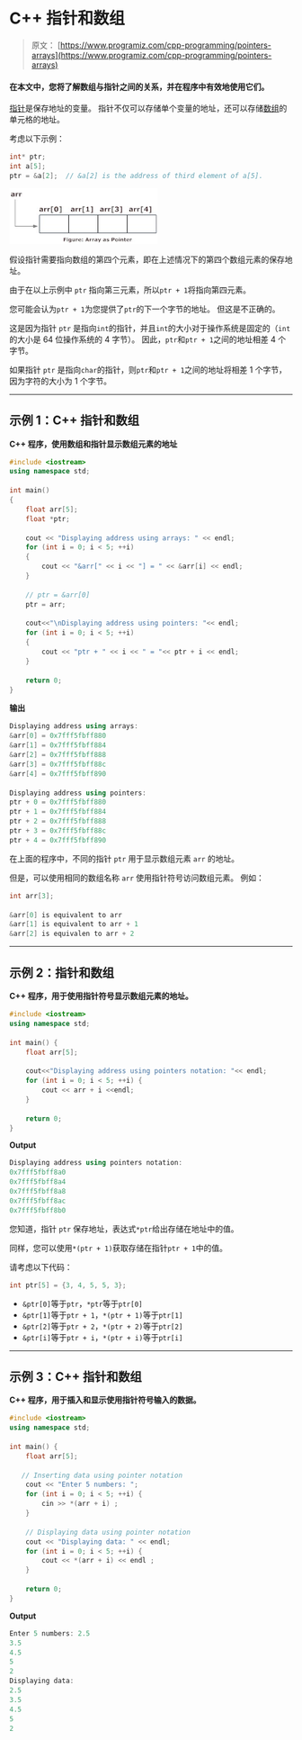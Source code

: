 # C++ 指针和数组

> 原文： [https://www.programiz.com/cpp-programming/pointers-arrays](https://www.programiz.com/cpp-programming/pointers-arrays)

#### 在本文中，您将了解数组与指针之间的关系，并在程序中有效地使用它们。

[指针](/cpp-programming/pointers "C++ Pointers")是保存地址的变量。 指针不仅可以存储单个变量的地址，还可以存储[数组](/cpp-programming/arrays "C++ arrays")的单元格的地址。

考虑以下示例：

```cpp
int* ptr;
int a[5];
ptr = &a[2];  // &a[2] is the address of third element of a[5].

```

![Pointer pointing to an array cell](img/f672af65ce3fe913a6cbd1496ac5b2b7.png "Pointers to array")

假设指针需要指向数组的第四个元素，即在上述情况下的第四个数组元素的保存地址。

由于在以上示例中 `ptr` 指向第三元素，所以`ptr + 1`将指向第四元素。

您可能会认为`ptr + 1`为您提供了`ptr`的下一个字节的地址。 但这是不正确的。

这是因为指针 `ptr` 是指向`int`的指针，并且`int`的大小对于操作系统是固定的（`int`的大小是 64 位操作系统的 4 字节）。 因此，`ptr`和`ptr + 1`之间的地址相差 4 个字节。

如果指针 `ptr` 是指向`char`的指针，则`ptr`和`ptr + 1`之间的地址将相差 1 个字节，因为字符的大小为 1 个字节。

* * *

## 示例 1：C++ 指针和数组

**C++ 程序，使用数组和指针显示数组元素的地址**

```cpp
#include <iostream>
using namespace std;

int main()
{
    float arr[5];
    float *ptr;

    cout << "Displaying address using arrays: " << endl;
    for (int i = 0; i < 5; ++i)
    {
        cout << "&arr[" << i << "] = " << &arr[i] << endl;
    }

    // ptr = &arr[0]
    ptr = arr;

    cout<<"\nDisplaying address using pointers: "<< endl;
    for (int i = 0; i < 5; ++i)
    {
        cout << "ptr + " << i << " = "<< ptr + i << endl;
    }

    return 0;
} 
```

**输出**

```cpp
Displaying address using arrays: 
&arr[0] = 0x7fff5fbff880
&arr[1] = 0x7fff5fbff884
&arr[2] = 0x7fff5fbff888
&arr[3] = 0x7fff5fbff88c
&arr[4] = 0x7fff5fbff890

Displaying address using pointers: 
ptr + 0 = 0x7fff5fbff880
ptr + 1 = 0x7fff5fbff884
ptr + 2 = 0x7fff5fbff888
ptr + 3 = 0x7fff5fbff88c
ptr + 4 = 0x7fff5fbff890 
```

在上面的程序中，不同的指针 `ptr` 用于显示数组元素 `arr` 的地址。

但是，可以使用相同的数组名称 `arr` 使用指针符号访问数组元素。 例如：

```cpp
int arr[3];

&arr[0] is equivalent to arr
&arr[1] is equivalent to arr + 1
&arr[2] is equivalen to arr + 2

```

* * *

## 示例 2：指针和数组

**C++ 程序，用于使用指针符号显示数组元素的地址。**

```cpp
#include <iostream>
using namespace std;

int main() {
    float arr[5];

    cout<<"Displaying address using pointers notation: "<< endl;
    for (int i = 0; i < 5; ++i) {
        cout << arr + i <<endl;
    }

    return 0;
} 
```

**Output**

```cpp
Displaying address using pointers notation: 
0x7fff5fbff8a0
0x7fff5fbff8a4
0x7fff5fbff8a8
0x7fff5fbff8ac
0x7fff5fbff8b0
```

您知道，指针 `ptr` 保存地址，表达式`*ptr`给出存储在地址中的值。

同样，您可以使用`*(ptr + 1)`获取存储在指针`ptr + 1`中的值。

请考虑以下代码：

```cpp
int ptr[5] = {3, 4, 5, 5, 3};
```

*   `&ptr[0]`等于`ptr`，`*ptr`等于`ptr[0]`
*   `&ptr[1]`等于`ptr + 1`，`*(ptr + 1)`等于`ptr[1]`
*   `&ptr[2]`等于`ptr + 2`，`*(ptr + 2)`等于`ptr[2]`
*   `&ptr[i]`等于`ptr + i`，`*(ptr + i)`等于`ptr[i]`

* * *

## 示例 3：C++ 指针和数组

**C++ 程序，用于插入和显示使用指针符号输入的数据。**

```cpp
#include <iostream>
using namespace std;

int main() {
    float arr[5];

   // Inserting data using pointer notation
    cout << "Enter 5 numbers: ";
    for (int i = 0; i < 5; ++i) {
        cin >> *(arr + i) ;
    }

    // Displaying data using pointer notation
    cout << "Displaying data: " << endl;
    for (int i = 0; i < 5; ++i) {
        cout << *(arr + i) << endl ;
    }

    return 0;
} 
```

**Output**

```cpp
Enter 5 numbers: 2.5
3.5
4.5
5
2
Displaying data: 
2.5
3.5
4.5
5
2
```